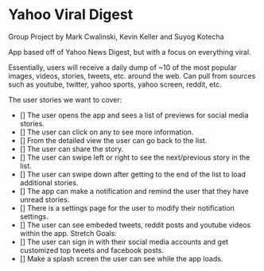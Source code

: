Yahoo Viral Digest
=============

Group Project by Mark Cwalinski, Kevin Keller and Suyog Kotecha

App based off of Yahoo News Digest, but with a focus on everything viral.

Essentially, users will receive a daily dump of ~10 of the most popular images, videos, stories, tweets, etc. around the web.  Can pull from sources such as youtube, twitter, yahoo sports, yahoo screen, reddit, etc.

The user stories we want to cover:
   - [] The user opens the app and sees a list of previews for social media stories.
   - [] The user can click on any to see more information.
   - [] From the detailed view the user can go back to the list.
   - [] The user can share the story.
   - [] The user can swipe left or right to see the next/previous story in the list.
   - [] The user can swipe down after getting to the end of the list to load additional stories. 
   - [] The app can make a notification and remind the user that they have unread stories.
   - [] There is a settings page for the user to modify their notification settings.
   - [] The user can see embeded tweets, reddit posts and youtube videos within the app.
Stretch Goals:
   - [] The user can sign in with their social media accounts and get customized top tweets and facebook posts. 
   - [] Make a splash screen the user can see while the app loads.  

